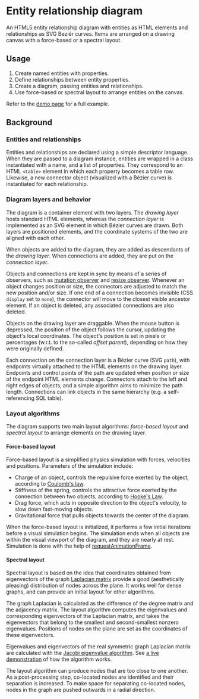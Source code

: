 # Entity relationship diagram

An HTML5 entity relationship diagram with entities as HTML elements and relationships as SVG Beziér curves. Items are arranged on a drawing canvas with a force-based or a spectral layout.

## Usage

1. Create named entities with properties.
2. Define relationships between entity properties.
2. Create a diagram, passing entities and relationships.
5. Use force-based or spectral layout to arrange entities on the canvas.

Refer to the [demo page](index.html) for a full example.

## Background

### Entities and relationships

Entities and relationships are declared using a simple descriptor language. When they are passed to a diagram instance, entities are wrapped in a class instantiated with a name, and a list of properties. They correspond to an HTML `<table>` element in which each property becomes a table row. Likewise, a new connector object (visualized with a Bézier curve) is instantiated for each relationship.

### Diagram layers and behavior

The diagram is a container element with two layers. The *drawing layer* hosts standard HTML elements, whereas the *connection layer* is implemented as an SVG element in which Bézier curves are drawn. Both layers are positioned elements, and the coordinate systems of the two are aligned with each other.

When objects are added to the diagram, they are added as descendants of the *drawing layer*. When connections are added, they are put on the *connection layer*.

Objects and connections are kept in sync by means of a series of observers, such as [mutation observer](https://developer.mozilla.org/en-US/docs/Web/API/MutationObserver) and [resize observer](https://developer.mozilla.org/en-US/docs/Web/API/ResizeObserver). Whenever an object changes position or size, the connectors are adjusted to match the new position and/or size. If one end of a connection becomes invisible (CSS `display` set to `none`), the connector will move to the closest visible ancestor element. If an object is deleted, any associated connections are also deleted.

Objects on the drawing layer are draggable. When the mouse button is depressed, the position of the object follows the cursor, updating the object's local coordinates. The object's position is set in pixels or percentages (w.r.t. to the so-called *offset parent*), depending on how they were originally defined.

Each connection on the connection layer is a Bézier curve (SVG `path`), with endpoints virtually attached to the HTML elements on the drawing layer. Endpoints and control points of the path are updated when position or size of the endpoint HTML elements change. Connectors attach to the left and right edges of objects, and a simple algorithm aims to minimize the path length. Connections can link objects in the same hierarchy (e.g. a self-referencing SQL table).

### Layout algorithms

The diagram supports two main layout algorithms: *force-based layout* and *spectral layout* to arrange elements on the drawing layer.

#### Force-based layout

Force-based layout is a simplified physics simulation with forces, velocities and positions. Parameters of the simulation include:
* Charge of an object, controls the repulsive force exerted by the object, according to [Coulomb's law](https://en.wikipedia.org/wiki/Coulomb%27s_law).
* Stiffness of the spring, controls the attractive force exerted by the connection between two objects, according to [Hooke's Law](https://en.wikipedia.org/wiki/Hooke%27s_law).
* Drag force, which acts in opposite direction to the object's velocity, to slow down fast-moving objects.
* Gravitational force that pulls objects towards the center of the diagram.

When the force-based layout is initialized, it performs a few initial iterations before a visual simulation begins. The simulation ends when all objects are within the visual viewport of the diagram, and they are nearly at rest. Simulation is done with the help of [requestAnimationFrame](https://developer.mozilla.org/en-US/docs/Web/API/window/requestAnimationFrame).

#### Spectral layout

Spectral layout is based on the idea that coordinates obtained from eigenvectors of the graph [Laplacian matrix](https://en.wikipedia.org/wiki/Laplacian_matrix) provide a good (aesthetically pleasing) distribution of nodes across the plane. It works well for dense graphs, and can provide an initial layout for other algorithms.

The graph Laplacian is calculated as the difference of the degree matrix and the adjacency matrix. The layout algorithm computes the eigenvalues and corresponding eigenvectors of the Laplacian matrix, and takes the eigenvectors that belong to the smallest and second-smallest nonzero eigenvalues. Positions of nodes on the plane are set as the coordinates of these eigenvectors.

Eigenvalues and eigenvectors of the real symmetric graph Laplacian matrix are calculated with the [Jacobi eigenvalue algorithm](https://en.wikipedia.org/wiki/Jacobi_eigenvalue_algorithm). See [a live demonstration](http://www.math.u-szeged.hu/~nagyg/Oktatas/INF/DiagonalizationJacobi.html) of how the algorithm works.

The layout algorithm can produce nodes that are too close to one another. As a post-processing step, co-located nodes are identified and their separation is increased. To make space for separating co-located nodes, nodes in the graph are pushed outwards in a radial direction.
